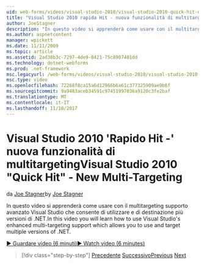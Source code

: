```yaml
---
uid: web-forms/videos/visual-studio-2010/visual-studio-2010-quick-hit-new-multi-targeting
title: "Visual Studio 2010 rapida Hit - nuova funzionalità di multitargeting | Documenti Microsoft"
author: JoeStagner
description: "In questo video si apprenderà come usare con il multitargeting supporto avanzato Visual Studio che consente di utilizzare e di destinazione più versioni di .NET."
ms.author: aspnetcontent
manager: wpickett
ms.date: 11/11/2009
ms.topic: article
ms.assetid: 2ad38b3c-7297-4de9-8421-75c8907401dd
ms.technology: dotnet-webforms
ms.prod: .net-framework
msc.legacyurl: /web-forms/videos/visual-studio-2010/visual-studio-2010-quick-hit-new-multi-targeting
msc.type: video
ms.openlocfilehash: 72268f8ca15a6d12966b6a61c377325909ae9b6f
ms.sourcegitcommit: 9a9483aceb34591c97451997036a9120c3fe2baf
ms.translationtype: MT
ms.contentlocale: it-IT
ms.lasthandoff: 11/10/2017
---
```

<a name="visual-studio-2010-quick-hit---new-multi-targeting"></a><span data-ttu-id="e5bfa-103">Visual Studio 2010 'Rapido Hit -' nuova funzionalità di multitargeting</span><span class="sxs-lookup"><span data-stu-id="e5bfa-103">Visual Studio 2010 "Quick Hit" - New Multi-Targeting</span></span>
====================
<span data-ttu-id="e5bfa-104">da [Joe Stagner](https://github.com/JoeStagner)</span><span class="sxs-lookup"><span data-stu-id="e5bfa-104">by [Joe Stagner](https://github.com/JoeStagner)</span></span>

<span data-ttu-id="e5bfa-105">In questo video si apprenderà come usare con il multitargeting supporto avanzato Visual Studio che consente di utilizzare e di destinazione più versioni di .NET.</span><span class="sxs-lookup"><span data-stu-id="e5bfa-105">In this video you will learn how to use Visual Studio's enhanced multi-targeting support which allows you to use and target multiple versions of .NET.</span></span>

[<span data-ttu-id="e5bfa-106">&#9654; Guardare video (6 minuti)</span><span class="sxs-lookup"><span data-stu-id="e5bfa-106">&#9654; Watch video (6 minutes)</span></span>](https://channel9.msdn.com/Blogs/ASP-NET-Site-Videos/visual-studio-2010-quick-hit-new-multi-targeting)

>[!div class="step-by-step"]
<span data-ttu-id="e5bfa-107">[Precedente](visual-studio-2010-quick-hit-new-web-project-template.md)
[Successivo](visual-studio-2010-quick-hit-websites-instead-of-web-projects.md)</span><span class="sxs-lookup"><span data-stu-id="e5bfa-107">[Previous](visual-studio-2010-quick-hit-new-web-project-template.md)
[Next](visual-studio-2010-quick-hit-websites-instead-of-web-projects.md)</span></span>
